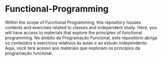 # Functional-Programming
Within the scope of Functional Programming, this repository houses contents and exercises related to classes and independent study. Here, you will have access to materials that explore the principles of functional programming.
No âmbito da Programação Funcional, este repositório abriga os conteúdos e exercícios relativos às aulas e ao estudo independente. Aqui, você terá acesso aos materiais que exploram os princípios da programação funcional.
